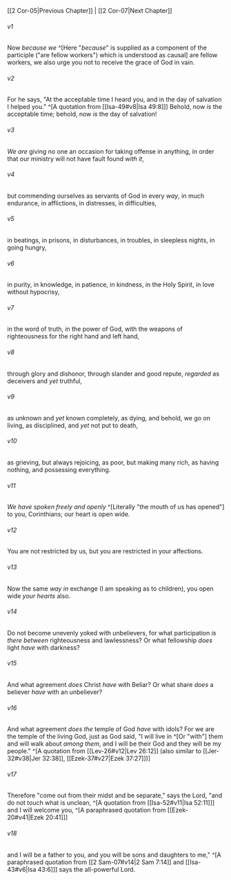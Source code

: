 ﻿---
aliases:
  - 2 Corinthians 6
---

[[2 Cor-05|Previous Chapter]] | [[2 Cor-07|Next Chapter]]

###### v1
Now _because we_ ^[Here "_because_" is supplied as a component of the participle ("are fellow workers") which is understood as causal] are fellow workers, we also urge you not to receive the grace of God in vain.

###### v2
For he says,
"At the acceptable time I heard you,
and in the day of salvation I helped you." ^[A quotation from [[Isa-49#v8|Isa 49:8]]]
Behold, now _is_ the acceptable time; behold, now _is_ the day of salvation!

###### v3
_We are_ giving no one an occasion for taking offense in anything, in order that our ministry will not have fault found _with it_,

###### v4
but commending ourselves as servants of God in every _way_, in much endurance, in afflictions, in distresses, in difficulties,

###### v5
in beatings, in prisons, in disturbances, in troubles, in sleepless nights, in going hungry,

###### v6
in purity, in knowledge, in patience, in kindness, in the Holy Spirit, in love without hypocrisy,

###### v7
in the word of truth, in the power of God, with the weapons of righteousness for the right hand and left hand,

###### v8
through glory and dishonor, through slander and good repute, _regarded_ as deceivers and _yet_ truthful,

###### v9
as unknown and _yet_ known completely, as dying, and behold, we go on living, as disciplined, and _yet_ not put to death,

###### v10
as grieving, but always rejoicing, as poor, but making many rich, as having nothing, and possessing everything.

###### v11
_We have spoken freely and openly_ ^[Literally "the mouth of us has opened"] to you, Corinthians; our heart is open wide.

###### v12
You are not restricted by us, but you are restricted in your affections.

###### v13
Now the same _way_ _in_ exchange (I am speaking as to children), you open wide _your hearts_ also.

###### v14
Do not become unevenly yoked with unbelievers, for what participation _is there between_ righteousness and lawlessness? Or what fellowship _does_ light _have_ with darkness?

###### v15
And what agreement _does_ Christ _have_ with Beliar? Or what share _does_ a believer _have_ with an unbeliever?

###### v16
And what agreement _does the_ temple of God _have_ with idols? For we are the temple of the living God, just as God said,
"I will live in ^[Or "with"] them and will walk about _among them_,
and I will be their God and they will be my people." ^[A quotation from [[Lev-26#v12|Lev 26:12]] (also similar to [[Jer-32#v38|Jer 32:38]], [[Ezek-37#v27|Ezek 37:27]])]

###### v17
Therefore "come out from their midst
and be separate," says the Lord,
"and do not touch what is unclean, ^[A quotation from [[Isa-52#v11|Isa 52:11]]]
and I will welcome you, ^[A paraphrased quotation from [[Ezek-20#v41|Ezek 20:41]]]

###### v18
and I will be a father to you,
and you will be sons and daughters to me," ^[A paraphrased quotation from [[2 Sam-07#v14|2 Sam 7:14]] and [[Isa-43#v6|Isa 43:6]]]
says the all-powerful Lord.